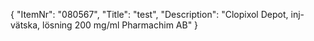 {
  "ItemNr": "080567",
  "Title": "test",
  "Description": "Clopixol Depot, inj-vätska, lösning 200 mg/ml Pharmachim AB"
}